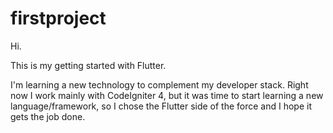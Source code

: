 # firstproject

Hi.

This is my getting started with Flutter.

I'm learning a new technology to complement my developer stack.
Right now I work mainly with CodeIgniter 4, but it was time to start learning a new language/framework, so I chose the Flutter side of the force and I hope it gets the job done.
